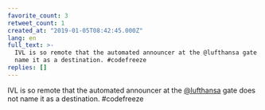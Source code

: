 ```yaml
---
favorite_count: 3
retweet_count: 1
created_at: "2019-01-05T08:42:45.000Z"
lang: en
full_text: >-
  IVL is so remote that the automated announcer at the @lufthansa gate does not
  name it as a destination. #codefreeze
replies: []
---
```


IVL is so remote that the automated announcer at the
[@lufthansa](https://twitter.com/lufthansa) gate does not name it as a
destination. #codefreeze
